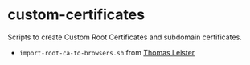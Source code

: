 # custom-certificates

Scripts to create Custom Root Certificates and subdomain certificates.

* `import-root-ca-to-browsers.sh` from [Thomas Leister](https://github.com/ThomasLeister/root-certificate-deployment/blob/master/linux-browser-import.sh)